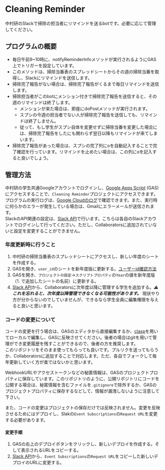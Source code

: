 # Cleaning Reminder
中村研のSlackで掃除の担当者にリマインドを送るbotです。必要に応じて管理してください。

## プログラムの概要
- 毎日午前9~10時に、notifyReminderInfoメソッドが実行されるようにGAS上でトリガーを設定しています。
- このメソッドは、掃除当番表のスプレッドシートからその週の掃除当番を取得し、Slackにリマインドを送信します。
- 掃除完了報告がない場合は、掃除完了報告がくるまで毎日リマインドを送信します。
- 掃除担当者がこのbotにメンション付きで掃除完了報告を送信すると、その週のリマインドは終了します。
  - メンションが来た場合は、即座にdoPostメソッドが実行されます。
  - スプシの今週の担当者でない人が掃除完了報告を送信しても、リマインドは終了しません。
  - 従って、もし学生がスプシ自体を変更せずに掃除当番を変更した場合には、掃除完了報告をしたにも関わらず翌日以降もリマインドが来てしまいます。
- 掃除完了報告があった場合は、スプシの完了列にoを自動記入することで完了確認を行っています。リマインドを止めたい場合は、この列にoを記入すると良いでしょう。


## 管理方法
中村研の学生共通Googleアカウントでログインし、[Google Apps Script](https://script.google.com/) (GAS) にアクセスすることで、`Cleaning Reminder`プロジェクトにアクセスできます。  
プログラムの実行ログは、[Google Cloudのログ](https://console.cloud.google.com/logs/)で確認できます。また、実行時に何らかのエラーが発生している場合は、Gmailにエラーメールが送信されます。  
SlackのAPI関連の設定は、[Slack API](https://api.slack.com/apps)で行います。こちらは各自のSlackアカウントでログインして行ってください。ただし、Collaboratorsに追加されていないと設定を変更することができません。

### 年度更新時に行うこと
1. 中村研の掃除当番表のスプレッドシートにアクセスし、新しい年度のシートを作成する。
2. GASを開き、`user_id`のシートを新年度版に更新する。[ユーザーid確認方法](https://zenn.dev/shown_it/articles/4fdec84cba4034)
3. GASを開き、`プロジェクトの設定`→`スクリプトプロパティ`の`Year`の値を新年度版（1. で追加したシートの名前）に更新する。
4. [Slack API](https://api.slack.com/apps)から、Collaboratorsに次年度以降に管理する学生を追加する。***⚠️これを忘れると、次年度以降管理できなくなる可能性があります。*** 現状やり方が分からないのでしていませんが、できるなら学生全員に編集権限を与えると良いと思います。

### コードの変更について
コードの変更を行う場合は、GASのエディタから直接編集するか、[clasp](https://github.com/google/clasp)を用いてローカルで編集し、GASに反映させてください。後者の場合はgitを用いて管理ができ変更履歴を残すことができるので、後者の方を推奨します。  
このリポジトリをそのまま使ってもらっても良いです。プルリクを送ってもらうか、Collaboratorsに追加することで対応します。ただ、各自でフォークして毎年更新していく方が楽ではないかと思います。

WebhookURLやアクセストークンなどの秘匿情報は、GASのプロジェクトプロパティに保存しています。このリポジトリのように、公開リポジトリにコードを公開する場合は、秘匿情報を含むファイルを`.gitignore`で除外するか、GASのプロジェクトプロパティに保存するなどして、情報が漏洩しないように注意して下さい。

また、コードの変更はプロジェクトの保存だけでは反映されません。変更を反映させるためにはデプロイし、Slakの`Event Subscriptions`の`Request URL`を変更する必要があります。

#### 変更手順
1. GASの右上のデプロイボタンをクリックし、新しいデプロイを作成する。そして表示されるURLをコピーする。
2. [Slack API](https://api.slack.com/apps)から、`Event Subscriptions`の`Request URL`をコピーした新しいデプロイのURLに変更する。

